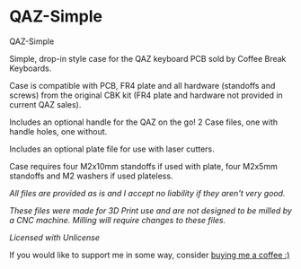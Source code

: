# QAZ-Simple
 QAZ-Simple

Simple, drop-in style case for the QAZ keyboard PCB sold by Coffee Break Keyboards.

Case is compatible with PCB, FR4 plate and all hardware (standoffs and screws) from the original CBK kit (FR4 plate and hardware not provided in current QAZ sales).

Includes an optional handle for the QAZ on the go!
2 Case files, one with handle holes, one without.

Includes an optional plate file for use with laser cutters.

Case requires four M2x10mm standoffs if used with plate, four M2x5mm standoffs and M2 washers if used plateless.

*All files are provided as is and I accept no liability if they aren't very good.*

*These files were made for 3D Print use and are not designed to be milled by a CNC machine. Milling will require changes to these files.*

*Licensed with Unlicense*


If you would like to support me in some way, consider [buying me a coffee :)](https://www.buymeacoffee.com/dingusxmcgee)
